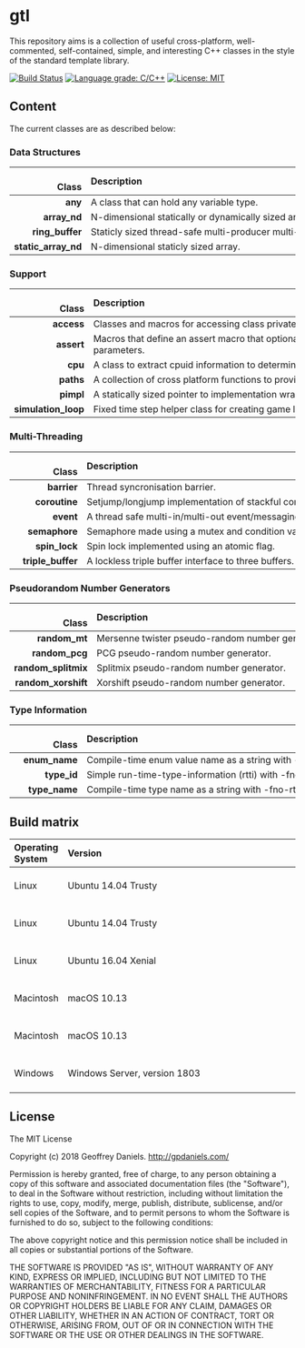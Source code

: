 
# gtl #

This repository aims is a collection of useful cross-platform, well-commented, self-contained, simple, and interesting C++ classes in the style of the standard template library.

[![Build Status](https://travis-ci.org/gpdaniels/gtl.svg?branch=master)](https://travis-ci.org/gpdaniels/gtl) [![Language grade: C/C++](https://img.shields.io/lgtm/grade/cpp/g/gpdaniels/gtl.svg)](https://lgtm.com/projects/g/gpdaniels/gtl/context:cpp) [![License: MIT](https://img.shields.io/badge/License-MIT-brightgreen.svg)](https://opensource.org/licenses/MIT) 

## Content ##

The current classes are as described below:

### Data Structures ###

|               Class | Description                                                                             |
|--------------------:|:----------------------------------------------------------------------------------------|
|             **any** | A class that can hold any variable type.                                                |
|        **array_nd** | N-dimensional statically or dynamically sized array.                                    |
|     **ring_buffer** | Staticly sized thread-safe multi-producer multi-consumer ring-buffer.                   |
| **static_array_nd** | N-dimensional staticly sized array.                                                     |

### Support ###

|               Class | Description                                                                             |
|--------------------:|:----------------------------------------------------------------------------------------|
|          **access** | Classes and macros for accessing class private members.                                 |
|          **assert** | Macros that define an assert macro that optionally takes a format string and parameters.|
|             **cpu** | A class to extract cpuid information to determine supported instructions at runtime.    |
|           **paths** | A collection of cross platform functions to provide useful paths.                       |
|           **pimpl** | A statically sized pointer to implementation wrapper.                                   |
| **simulation_loop** | Fixed time step helper class for creating game loops.                                   | 

### Multi-Threading ###

|               Class | Description                                                                             |
|--------------------:|:----------------------------------------------------------------------------------------|
|         **barrier** | Thread syncronisation barrier.                                                          |
|       **coroutine** | Setjump/longjump implementation of stackful coroutines.                                 |
|           **event** | A thread safe multi-in/multi-out event/messaging system.                                |
|       **semaphore** | Semaphore made using a mutex and condition variable.                                    | 
|       **spin_lock** | Spin lock implemented using an atomic flag.                                             | 
|   **triple_buffer** | A lockless triple buffer interface to three buffers.                                    | 

### Pseudorandom Number Generators ###

|               Class | Description                                                                             |
|--------------------:|:----------------------------------------------------------------------------------------|
|       **random_mt** | Mersenne twister pseudo-random number generator.                                        | 
|      **random_pcg** | PCG pseudo-random number generator.                                                     | 
| **random_splitmix** | Splitmix pseudo-random number generator.                                                | 
| **random_xorshift** | Xorshift pseudo-random number generator.                                                | 

### Type Information ###

|               Class | Description                                                                             |
|--------------------:|:----------------------------------------------------------------------------------------|
|       **enum_name** | Compile-time enum value name as a string with -fno-rtti.                                |
|         **type_id** | Simple run-time-type-information (rtti) with -fno-rtti.                                 |
|       **type_name** | Compile-time type name as a string with -fno-rtti.                                      |

## Build matrix ##

| Operating System    | Version                                                           | Compiler   | Status |
|:--------------------|:------------------------------------------------------------------|:-----------|:------:|
| Linux               | Ubuntu 14.04 Trusty                                               | Clang 6.0  | [![Build Status](https://travis-matrix-badges.herokuapp.com/repos/gpdaniels/gtl/branches/master/1)](https://travis-ci.org/gpdaniels/gtl) |
| Linux               | Ubuntu 14.04 Trusty                                               | GCC 7      | [![Build Status](https://travis-matrix-badges.herokuapp.com/repos/gpdaniels/gtl/branches/master/2)](https://travis-ci.org/gpdaniels/gtl) |
| Linux               | Ubuntu 16.04 Xenial                                               | GCC 7      | [![Build Status](https://travis-matrix-badges.herokuapp.com/repos/gpdaniels/gtl/branches/master/3)](https://travis-ci.org/gpdaniels/gtl) |
| Macintosh           | macOS 10.13                                                       | XCode 9.3  | [![Build Status](https://travis-matrix-badges.herokuapp.com/repos/gpdaniels/gtl/branches/master/4)](https://travis-ci.org/gpdaniels/gtl) |
| Macintosh           | macOS 10.13                                                       | XCode 9.4  | [![Build Status](https://travis-matrix-badges.herokuapp.com/repos/gpdaniels/gtl/branches/master/5)](https://travis-ci.org/gpdaniels/gtl) |
| Windows             | Windows Server, version 1803                                      | VS 2017    | [![Build Status](https://travis-matrix-badges.herokuapp.com/repos/gpdaniels/gtl/branches/master/6)](https://travis-ci.org/gpdaniels/gtl) |

## License ##

The MIT License

Copyright (c) 2018 Geoffrey Daniels. http://gpdaniels.com/

Permission is hereby granted, free of charge, to any person obtaining a copy
of this software and associated documentation files (the "Software"), to deal
in the Software without restriction, including without limitation the rights
to use, copy, modify, merge, publish, distribute, sublicense, and/or sell
copies of the Software, and to permit persons to whom the Software is
furnished to do so, subject to the following conditions:

The above copyright notice and this permission notice shall be included in
all copies or substantial portions of the Software.

THE SOFTWARE IS PROVIDED "AS IS", WITHOUT WARRANTY OF ANY KIND, EXPRESS OR
IMPLIED, INCLUDING BUT NOT LIMITED TO THE WARRANTIES OF MERCHANTABILITY,
FITNESS FOR A PARTICULAR PURPOSE AND NONINFRINGEMENT. IN NO EVENT SHALL THE
AUTHORS OR COPYRIGHT HOLDERS BE LIABLE FOR ANY CLAIM, DAMAGES OR OTHER
LIABILITY, WHETHER IN AN ACTION OF CONTRACT, TORT OR OTHERWISE, ARISING FROM,
OUT OF OR IN CONNECTION WITH THE SOFTWARE OR THE USE OR OTHER DEALINGS IN
THE SOFTWARE.

